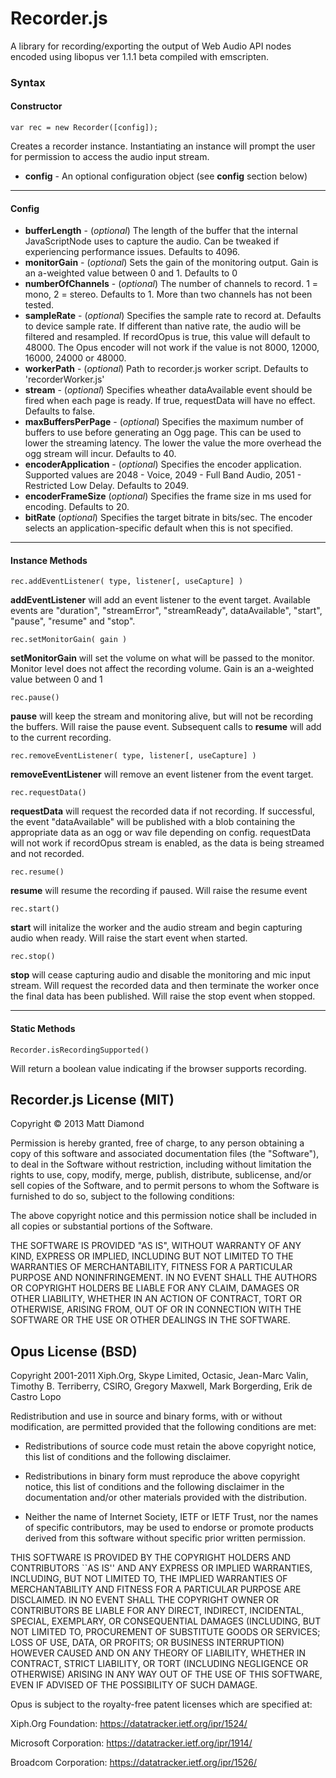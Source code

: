 # Recorder.js

A library for recording/exporting the output of Web Audio API nodes encoded using libopus ver 1.1.1 beta compiled with emscripten.

### Syntax
#### Constructor
    var rec = new Recorder([config]);

Creates a recorder instance. Instantiating an instance will prompt the user for permission to access the audio input stream.

- **config** - An optional configuration object (see **config** section below)


---------
#### Config

- **bufferLength** - (*optional*) The length of the buffer that the internal JavaScriptNode uses to capture the audio. Can be tweaked if experiencing performance issues. Defaults to 4096.
- **monitorGain** - (*optional*) Sets the gain of the monitoring output. Gain is an a-weighted value between 0 and 1. Defaults to 0
- **numberOfChannels** - (*optional*) The number of channels to record. 1 = mono, 2 = stereo. Defaults to 1. More than two channels has not been tested.
- **sampleRate** - (*optional*) Specifies the sample rate to record at. Defaults to device sample rate. If different than native rate, the audio will be filtered and resampled. If recordOpus is true, this value will default to 48000.
The Opus encoder will not work if the value is not 8000, 12000, 16000, 24000 or 48000.
- **workerPath** - (*optional*) Path to recorder.js worker script. Defaults to 'recorderWorker.js'
- **stream** - (*optional*) Specifies wheather dataAvailable event should be fired when each page is ready. If true, requestData will have no effect. Defaults to false.
- **maxBuffersPerPage** - (*optional*) Specifies the maximum number of buffers to use before generating an Ogg page. This can be used to lower the streaming latency. The lower the value the more overhead the ogg stream will incur. Defaults to 40.
- **encoderApplication** - (*optional*) Specifies the encoder application. Supported values are 2048 - Voice, 2049 - Full Band Audio, 2051 - Restricted Low Delay. Defaults to 2049.
- **encoderFrameSize** (*optional*) Specifies the frame size in ms used for encoding. Defaults to 20.
- **bitRate** (*optional*) Specifies the target bitrate in bits/sec. The encoder selects an application-specific default when this is not specified.


---------
#### Instance Methods

    rec.addEventListener( type, listener[, useCapture] )

**addEventListener** will add an event listener to the event target. Available events are "duration", "streamError", "streamReady", dataAvailable", "start", "pause", "resume" and "stop".

    rec.setMonitorGain( gain )

**setMonitorGain** will set the volume on what will be passed to the monitor. Monitor level does not affect the recording volume. Gain is an a-weighted value between 0 and 1

    rec.pause()

**pause** will keep the stream and monitoring alive, but will not be recording the buffers. Will raise the pause event. Subsequent calls to **resume** will add to the current recording.

    rec.removeEventListener( type, listener[, useCapture] )

**removeEventListener** will remove an event listener from the event target.

    rec.requestData()

**requestData** will request the recorded data if not recording. If successful, the event "dataAvailable" will be published with a blob containing the appropriate data as an ogg or wav file depending on config. requestData will not work if recordOpus stream is enabled, as the data is being streamed and not recorded.

    rec.resume()

**resume** will resume the recording if paused. Will raise the resume event

    rec.start()

**start** will initalize the worker and the audio stream and begin capturing audio when ready. Will raise the start event when started.

    rec.stop()

**stop** will cease capturing audio and disable the monitoring and mic input stream. Will request the recorded data and then terminate the worker once the final data has been published. Will raise the stop event when stopped.


---------
#### Static Methods

    Recorder.isRecordingSupported()

Will return a boolean value indicating if the browser supports recording.



## Recorder.js License (MIT)

Copyright © 2013 Matt Diamond

Permission is hereby granted, free of charge, to any person obtaining a copy of this software and associated documentation files (the "Software"), to deal in the Software without restriction, including without limitation the rights to use, copy, modify, merge, publish, distribute, sublicense, and/or sell copies of the Software, and to permit persons to whom the Software is furnished to do so, subject to the following conditions:

The above copyright notice and this permission notice shall be included in all copies or substantial portions of the Software.

THE SOFTWARE IS PROVIDED "AS IS", WITHOUT WARRANTY OF ANY KIND, EXPRESS OR IMPLIED, INCLUDING BUT NOT LIMITED TO THE WARRANTIES OF MERCHANTABILITY, FITNESS FOR A PARTICULAR PURPOSE AND NONINFRINGEMENT. IN NO EVENT SHALL THE AUTHORS OR COPYRIGHT HOLDERS BE LIABLE FOR ANY CLAIM, DAMAGES OR OTHER LIABILITY, WHETHER IN AN ACTION OF CONTRACT, TORT OR OTHERWISE, ARISING FROM, OUT OF OR IN CONNECTION WITH THE SOFTWARE OR THE USE OR OTHER DEALINGS IN THE SOFTWARE.


## Opus License (BSD)

Copyright 2001-2011 Xiph.Org, Skype Limited, Octasic,
                    Jean-Marc Valin, Timothy B. Terriberry,
                    CSIRO, Gregory Maxwell, Mark Borgerding,
                    Erik de Castro Lopo

Redistribution and use in source and binary forms, with or without
modification, are permitted provided that the following conditions
are met:

- Redistributions of source code must retain the above copyright
notice, this list of conditions and the following disclaimer.

- Redistributions in binary form must reproduce the above copyright
notice, this list of conditions and the following disclaimer in the
documentation and/or other materials provided with the distribution.

- Neither the name of Internet Society, IETF or IETF Trust, nor the
names of specific contributors, may be used to endorse or promote
products derived from this software without specific prior written
permission.

THIS SOFTWARE IS PROVIDED BY THE COPYRIGHT HOLDERS AND CONTRIBUTORS
``AS IS'' AND ANY EXPRESS OR IMPLIED WARRANTIES, INCLUDING, BUT NOT
LIMITED TO, THE IMPLIED WARRANTIES OF MERCHANTABILITY AND FITNESS FOR
A PARTICULAR PURPOSE ARE DISCLAIMED. IN NO EVENT SHALL THE COPYRIGHT OWNER
OR CONTRIBUTORS BE LIABLE FOR ANY DIRECT, INDIRECT, INCIDENTAL, SPECIAL,
EXEMPLARY, OR CONSEQUENTIAL DAMAGES (INCLUDING, BUT NOT LIMITED TO,
PROCUREMENT OF SUBSTITUTE GOODS OR SERVICES; LOSS OF USE, DATA, OR
PROFITS; OR BUSINESS INTERRUPTION) HOWEVER CAUSED AND ON ANY THEORY OF
LIABILITY, WHETHER IN CONTRACT, STRICT LIABILITY, OR TORT (INCLUDING
NEGLIGENCE OR OTHERWISE) ARISING IN ANY WAY OUT OF THE USE OF THIS
SOFTWARE, EVEN IF ADVISED OF THE POSSIBILITY OF SUCH DAMAGE.

Opus is subject to the royalty-free patent licenses which are
specified at:

Xiph.Org Foundation:
https://datatracker.ietf.org/ipr/1524/

Microsoft Corporation:
https://datatracker.ietf.org/ipr/1914/

Broadcom Corporation:
https://datatracker.ietf.org/ipr/1526/